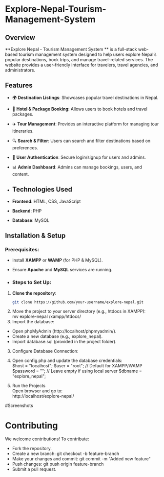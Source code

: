 # Explore-Nepal-Tourism-Management-System
## Overview
**Explore Nepal - Tourism Management System ** is a full-stack web-based tourism management system designed to help users explore Nepal’s popular destinations, book trips, and manage travel-related services. The website provides a user-friendly interface for travelers, travel agencies, and administrators.

## Features
- 🌍 **Destination Listings**: Showcases popular travel destinations in Nepal.
- 🏨 **Hotel & Package Booking**: Allows users to book hotels and travel packages.
- ✈️ **Tour Management**: Provides an interactive platform for managing tour itineraries.
- 🔍 **Search & Filter**: Users can search and filter destinations based on preferences.
- 🔑 **User Authentication**: Secure login/signup for users and admins.
- 📊 **Admin Dashboard**: Admins can manage bookings, users, and content.

- ## Technologies Used
- **Frontend**: HTML, CSS, JavaScript
- **Backend**: PHP
- **Database**: MySQL

## Installation & Setup
### Prerequisites:
- Install **XAMPP** or **WAMP** (for PHP & MySQL).
- Ensure **Apache** and **MySQL** services are running.

- ### Steps to Set Up:
1. **Clone the repository**:
   ```sh
   git clone https://github.com/your-username/explore-nepal.git
2. Move the project to your server directory (e.g., htdocs in XAMPP):<br>
mv explore-nepal /xampp/htdocs/
3. Import the database: <br>
- Open phpMyAdmin (http://localhost/phpmyadmin/).
- Create a new database (e.g., explore_nepal).
- Import database.sql (provided in the project folder).
3. Configure Database Connection: <br>

4. Open config.php and update the database credentials: <br>
$host = "localhost";
$user = "root";  // Default for XAMPP/WAMP
$password = "";  // Leave empty if using local server
$dbname = "explore_nepal";

5. Run the Projects <br>
Open browser and go to: <br>
http://localhost/explore-nepal/

#Screenshots



# Contributing
We welcome contributions! To contribute:
- Fork the repository.
- Create a new branch: git checkout -b feature-branch
- Make your changes and commit: git commit -m "Added new feature"
- Push changes: git push origin feature-branch
- Submit a pull request.
